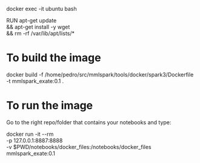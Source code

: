 


docker exec -it ubuntu bash

RUN  apt-get update \
  && apt-get install -y wget \
  && rm -rf /var/lib/apt/lists/*

# To build the image 

docker build -f /home/pedro/src/mmlspark/tools/docker/spark3/Dockerfile -t mmlspark_exate:0.1 .

# To run the image

Go to the right repo/folder that contains your notebooks and type:


docker run -it --rm \
           -p 127.0.0.1:8887:8888 \
           -v $PWD/notebooks/docker_files:/notebooks/docker_files \
           mmlspark_exate:0.1 



